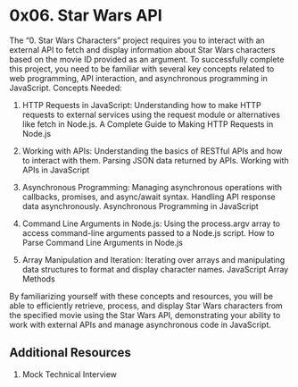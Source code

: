 # 0x06. Star Wars API

The “0. Star Wars Characters” project requires you to interact with an external API to fetch and display information about Star Wars characters based on the movie ID provided as an argument. To successfully complete this project, you need to be familiar with several key concepts related to web programming, API interaction, and asynchronous programming in JavaScript.
Concepts Needed:

1. HTTP Requests in JavaScript:
        Understanding how to make HTTP requests to external services using the request module or alternatives like fetch in Node.js.
        A Complete Guide to Making HTTP Requests in Node.js

2. Working with APIs:
        Understanding the basics of RESTful APIs and how to interact with them.
        Parsing JSON data returned by APIs.
        Working with APIs in JavaScript

3. Asynchronous Programming:
        Managing asynchronous operations with callbacks, promises, and async/await syntax.
        Handling API response data asynchronously.
        Asynchronous Programming in JavaScript

4. Command Line Arguments in Node.js:
        Using the process.argv array to access command-line arguments passed to a Node.js script.
        How to Parse Command Line Arguments in Node.js

5. Array Manipulation and Iteration:
        Iterating over arrays and manipulating data structures to format and display character names.
        JavaScript Array Methods

By familiarizing yourself with these concepts and resources, you will be able to efficiently retrieve, process, and display Star Wars characters from the specified movie using the Star Wars API, demonstrating your ability to work with external APIs and manage asynchronous code in JavaScript.

## Additional Resources

1. Mock Technical Interview
